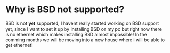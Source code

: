 # Why is BSD not supported?
BSD is not **yet** supported, I havent really started working on BSD support yet, since I want to set it up by installing BSD on my pc but right now there is no ethernet which makes installing BSD almost impossible! In the comming months we will be moving into a new house where i will be able to get ethernet!
